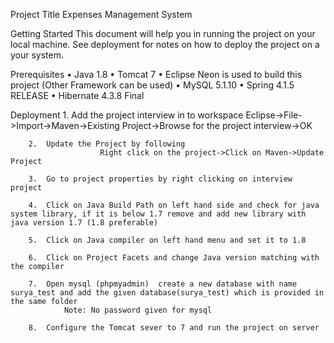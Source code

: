 Project Title
	Expenses Management System
	
Getting Started
	This document will help you in running the project on your local machine. See deployment for notes on how to deploy the project on a your system.
	
Prerequisites
		•	Java 1.8 
		•	Tomcat 7
		•	Eclipse Neon is used to build this project (Other Framework can be used)
		•	MySQL 5.1.10
		•	Spring 4.1.5 RELEASE
		•	Hibernate 4.3.8 Final
		
Deployment
		1.	Add the project interview in to workspace
						Eclipse->File->Import->Maven->Existing Project->Browse for the project interview->OK
						
		2.	Update the Project by following	
						Right click on the project->Click on Maven->Update Project
						
		3.	Go to project properties by right clicking on interview project
		
		4.	Click on Java Build Path on left hand side and check for java system library, if it is below 1.7 remove and add new library with 					java version 1.7 (1.8 preferable)
		
		5.	Click on Java compiler on left hand menu and set it to 1.8
		
		6.	Click on Project Facets and change Java version matching with the compiler
		
		7.	Open mysql (phpmyadmin)  create a new database with name surya_test and add the given database(surya_test) which is provided in 					the same folder
				Note: No password given for mysql
				
		8.	Configure the Tomcat sever to 7 and run the project on server

